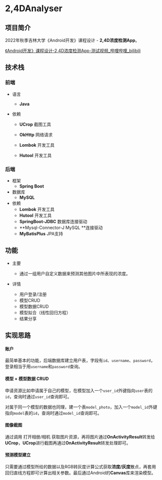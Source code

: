 # 2,4DAnalyser

## 项目简介

2022年秋季吉林大学《Android开发》课程设计 - **2,4D浓度检测App**。

[《Android开发》课程设计-2,4D浓度检测App-测试视频_哔哩哔哩_bilibili](https://www.bilibili.com/video/BV1Zg411q7qP/?spm_id_from=333.999.0.0&vd_source=fcd3cb5437aab9fd75559e3cb04da3ed)



## 技术栈

### 前端

- 语言
  - **Java**

- 依赖

  - **UCrop** 截图工具

  - **OkHttp** 网络请求

  - **Lombok** 开发工具

  - **Hutool** 开发工具

### 后端

- 框架
  - **Spring Boot**
- 数据库
  - **MySQL**
- 依赖
  - **Lombok** 开发工具
  - **Hutool** 开发工具
  - **SpringBoot-JDBC** 数据库连接驱动
  - **Mysql-Connector-J MySQL **连接驱动
  - **MyBatisPlus** JPA支持



## 功能

- 主要
  - 通过一组用户自定义数据来预测其他图片中所表现的浓度。

- 详情
  - 用户登录/注册
  - 模型CRUD
  - 模型数据CRUD
  - 模型拟合（线性回归方程）
  - 结果分享



## 实现思路

#### 账户

最简单基本的功能，后端数据库建立用户表，字段有`id`、`username`、`password`，登录相当于用`username`和`password`查询。



#### 模型 + 模型数据 CRUD

申请资源比如申请属于自己的模型，在模型加入一个`user_id`外键指向`user`表的`id`，查询时通过`user_id`查询即可。

对属于同一个模型的数据也同理，建一个表`model_photo`，加入一个`model_id`外键指向`model`表的`id`，查询时通过`model_id`查询即可。



#### 图像截图

通过调用 打开相册/相机 获取图片资源，再将图片通过**OnActivityResult**转发给**UCrop**，**UCrop**进行截图再通过**OnActivityResult**转发处理即可。



#### 预测模型建立

只需要通过模型所给的数据以及RGB转灰度计算公式获取**浓度/灰度**散点，再套用回归直线方程即可计算出相关参数。最后通过Android的**Canvas**库来渲染模型。